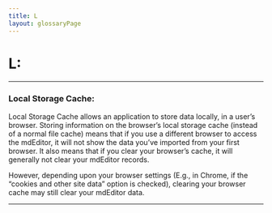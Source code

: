 ```yaml
---
title: L
layout: glossaryPage
---
```


# **L:**
___

### **Local Storage Cache:**
Local Storage Cache allows an application to store data locally, in a user’s browser. 
Storing information on the browser’s local storage cache (instead of a normal file cache) means that if you use a 
different browser to access the mdEditor, it will not show the data you’ve imported from your first browser. 
It also means that if you clear your browser’s cache, it will generally not clear your mdEditor records.

However, depending upon your browser settings (E.g., in Chrome, if the “cookies and other site data” option is checked), 
clearing your browser cache may still clear your mdEditor data.

___
